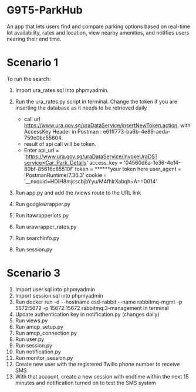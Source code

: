 # G9T5-ParkHub
An app that lets users find and compare parking options based on real-time lot availability, rates and location, view nearby amenities, and notifies users nearing their end time.


# Scenario 1
To run the search:
1. Import ura_rates.sql into phpmyadmin.
2. Run the ura_rates.py script in terminal. Change the token if you are inserting the database as it needs to be retrieved daily
   - call url https://www.ura.gov.sg/uraDataService/insertNewToken.action, with
     AccessKey Header in Postman : e61ff773-ba6b-4e89-aeda-759e0bc55604.
    - result of api call will be token.
    - Enter api_url = 'https://www.ura.gov.sg/uraDataService/invokeUraDS?service=Car_Park_Details'
access_key = '04560d6a-1e36-4e14-80bf-85616c85510f'
token = ******your token here
user_agent = 'PostmanRuntime/7.36.3'
cookie = '__nxquid=HOIH8mjcscbjbYyu/M4fhlrXabqh+A==0014'

4. Run app.py and add the /views route to the URL link
5. Run googlewrapper.py
6. Run ltawrapperlots.py
7. Run urawrapper_rates.py
8. Run searchinfo.py
9. Run session.py

# Scenario 3
1. Import user.sql into phpmyadmin
2. Import session.sql into phpmyadmin
3. Run docker run -d --hostname esd-rabbit --name rabbitmq-mgmt -p 5672:5672 -p 15672:15672 rabbitmq:3-management in terminal
4. Update authentication key in notification.py (changes daily)
5. Run views.py
6. Run amqp_setup.py
7. Run amqp_connection.py
8. Run user.py
9. Run session.py
10. Run notification.py
11. Run monitor_session.py
12. Create new user with the registered Twilio phone number to receive SMS
13. With that account, create a new session with endtime within the next 15 minutes and notification turned on to test the SMS system
